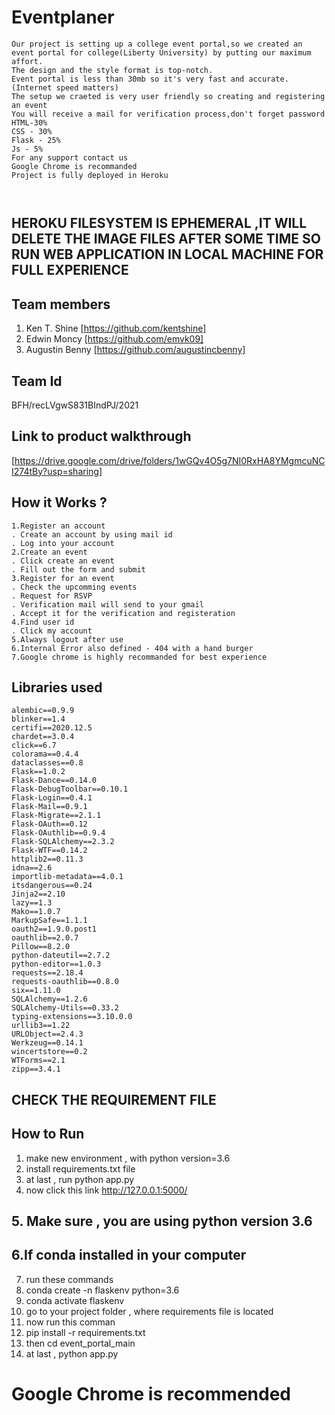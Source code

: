 # Eventplaner 
```
Our project is setting up a college event portal,so we created an event portal for college(Liberty University) by putting our maximum affort.
The design and the style format is top-notch.
Event portal is less than 30mb so it's very fast and accurate.(Internet speed matters)
The setup we craeted is very user friendly so creating and registering an event
You will receive a mail for verification process,don't forget password
HTML-30%
CSS - 30%
Flask - 25%
Js - 5%
For any support contact us
Google Chrome is recommanded
Project is fully deployed in Heroku 

 

```
## HEROKU FILESYSTEM IS EPHEMERAL ,IT WILL DELETE THE IMAGE FILES AFTER SOME TIME SO RUN WEB APPLICATION IN LOCAL MACHINE FOR FULL EXPERIENCE





## Team members
1. Ken T. Shine [https://github.com/kentshine]
2. Edwin Moncy [https://github.com/emvk09]
3. Augustin Benny [https://github.com/augustincbenny]



## Team Id
BFH/recLVgwS831BIndPJ/2021

## Link to product walkthrough
[https://drive.google.com/drive/folders/1wGQv4O5g7NI0RxHA8YMgmcuNCI274tBy?usp=sharing]


## How it Works ?
```
1.Register an account
. Create an account by using mail id
. Log into your account
2.Create an event
. Click create an event
. Fill out the form and submit
3.Register for an event
. Check the upcomming events
. Request for RSVP
. Verification mail will send to your gmail
. Accept it for the verification and registeration
4.Find user id
. Click my account
5.Always logout after use
6.Internal Error also defined - 404 with a hand burger
7.Google chrome is highly recommanded for best experience
```


## Libraries used
```
alembic==0.9.9
blinker==1.4
certifi==2020.12.5
chardet==3.0.4
click==6.7
colorama==0.4.4
dataclasses==0.8
Flask==1.0.2
Flask-Dance==0.14.0
Flask-DebugToolbar==0.10.1
Flask-Login==0.4.1
Flask-Mail==0.9.1
Flask-Migrate==2.1.1
Flask-OAuth==0.12
Flask-OAuthlib==0.9.4
Flask-SQLAlchemy==2.3.2
Flask-WTF==0.14.2
httplib2==0.11.3
idna==2.6
importlib-metadata==4.0.1
itsdangerous==0.24
Jinja2==2.10
lazy==1.3
Mako==1.0.7
MarkupSafe==1.1.1
oauth2==1.9.0.post1
oauthlib==2.0.7
Pillow==8.2.0
python-dateutil==2.7.2
python-editor==1.0.3
requests==2.18.4
requests-oauthlib==0.8.0
six==1.11.0
SQLAlchemy==1.2.6
SQLAlchemy-Utils==0.33.2
typing-extensions==3.10.0.0
urllib3==1.22
URLObject==2.4.3
Werkzeug==0.14.1
wincertstore==0.2
WTForms==2.1
zipp==3.4.1
```
## CHECK THE REQUIREMENT FILE




## How to Run
1. make new environment , with python version=3.6
2. install requirements.txt file
3. at last , run python app.py
4. now click this link
   http://127.0.0.1:5000/
   
## 5. Make sure , you are using python version 3.6

 ## 6.If conda installed in your computer 

7. run these commands
8. conda create -n flaskenv python=3.6
9. conda activate flaskenv
10. go to your project folder , where requirements file  is located
11. now run this comman
12. pip install -r requirements.txt
13. then cd event_portal_main
14. at last , python app.py
# Google Chrome is recommended 
